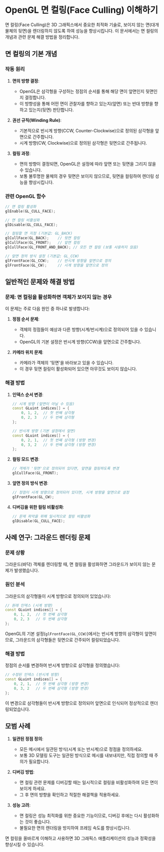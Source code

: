 # OpenGL 면 컬링(Face Culling) 이해하기

면 컬링(Face Culling)은 3D 그래픽스에서 중요한 최적화 기술로, 보이지 않는 면(대개 물체의 뒷면)을 렌더링하지 않도록 하여 성능을 향상시킵니다. 이 문서에서는 면 컬링의 개념과 관련 문제 해결 방법을 정리합니다.

## 면 컬링의 기본 개념

### 작동 원리

1. **면의 방향 결정**: 
   - OpenGL은 삼각형을 구성하는 정점의 순서를 통해 해당 면이 앞면인지 뒷면인지 결정합니다.
   - 이 방향성을 통해 어떤 면이 관찰자를 향하고 있는지(앞면) 또는 반대 방향을 향하고 있는지(뒷면) 판단합니다.

2. **권선 규칙(Winding Rule)**: 
   - 기본적으로 반시계 방향(CCW, Counter-Clockwise)으로 정의된 삼각형을 앞면으로 간주합니다.
   - 시계 방향(CW, Clockwise)으로 정의된 삼각형은 뒷면으로 간주됩니다.

3. **컬링 과정**: 
   - 면의 방향이 결정되면, OpenGL은 설정에 따라 앞면 또는 뒷면을 그리지 않을 수 있습니다.
   - 보통 불투명한 물체의 경우 뒷면은 보이지 않으므로, 뒷면을 컬링하여 렌더링 성능을 향상시킵니다.

### 관련 OpenGL 함수

```cpp
// 면 컬링 활성화
glEnable(GL_CULL_FACE);

// 면 컬링 비활성화
glDisable(GL_CULL_FACE);

// 컬링할 면 지정 (기본값: GL_BACK)
glCullFace(GL_BACK);    // 뒷면 컬링
glCullFace(GL_FRONT);   // 앞면 컬링
glCullFace(GL_FRONT_AND_BACK); // 모든 면 컬링 (보통 사용하지 않음)

// 앞면 정의 방식 설정 (기본값: GL_CCW)
glFrontFace(GL_CCW);    // 반시계 방향을 앞면으로 정의
glFrontFace(GL_CW);     // 시계 방향을 앞면으로 정의
```

## 일반적인 문제와 해결 방법

### 문제: 면 컬링을 활성화하면 객체가 보이지 않는 경우

이 문제는 주로 다음 원인 중 하나로 발생합니다:

1. **정점 순서 문제**: 
   - 객체의 정점들이 예상과 다른 방향(시계/반시계)으로 정의되어 있을 수 있습니다.
   - OpenGL의 기본 설정은 반시계 방향(CCW)을 앞면으로 간주합니다.

2. **카메라 위치 문제**: 
   - 카메라가 객체의 '뒷면'을 바라보고 있을 수 있습니다.
   - 이 경우 뒷면 컬링이 활성화되어 있으면 아무것도 보이지 않습니다.

### 해결 방법

1. **인덱스 순서 변경**:
   ```cpp
   // 시계 방향 (앞면이 아닐 수 있음)
   const GLuint indices[] = {
       0, 1, 2,  // 첫 번째 삼각형
       0, 2, 3   // 두 번째 삼각형
   };
   
   // 반시계 방향 (기본 설정에서 앞면)
   const GLuint indices[] = {
       0, 2, 1,  // 첫 번째 삼각형 (방향 변경)
       0, 3, 2   // 두 번째 삼각형 (방향 변경)
   };
   ```

2. **컬링 모드 변경**:
   ```cpp
   // 객체가 '뒷면'으로 정의되어 있다면, 앞면을 컬링하도록 변경
   glCullFace(GL_FRONT);
   ```

3. **앞면 정의 방식 변경**:
   ```cpp
   // 정점이 시계 방향으로 정의되어 있다면, 시계 방향을 앞면으로 설정
   glFrontFace(GL_CW);
   ```

4. **디버깅을 위한 컬링 비활성화**:
   ```cpp
   // 문제 파악을 위해 일시적으로 컬링 비활성화
   glDisable(GL_CULL_FACE);
   ```

## 사례 연구: 그라운드 렌더링 문제

### 문제 상황
그라운드(바닥) 객체를 렌더링할 때, 면 컬링을 활성화하면 그라운드가 보이지 않는 문제가 발생했습니다.

### 원인 분석
그라운드의 삼각형들이 시계 방향으로 정의되어 있었습니다:

```cpp
// 원래 인덱스 (시계 방향)
const GLuint indices[] = {
    0, 1, 2,  // 첫 번째 삼각형
    0, 2, 3   // 두 번째 삼각형
};
```

OpenGL의 기본 설정(`glFrontFace(GL_CCW)`)에서는 반시계 방향의 삼각형이 앞면이므로, 그라운드의 삼각형들은 뒷면으로 간주되어 컬링되었습니다.

### 해결 방법
정점의 순서를 변경하여 반시계 방향으로 삼각형을 정의했습니다:

```cpp
// 수정된 인덱스 (반시계 방향)
const GLuint indices[] = {
    0, 2, 1,  // 첫 번째 삼각형 (방향 변경)
    0, 3, 2   // 두 번째 삼각형 (방향 변경)
};
```

이 변경으로 삼각형들이 반시계 방향으로 정의되어 앞면으로 인식되어 정상적으로 렌더링되었습니다.

## 모범 사례

1. **일관된 정점 정의**: 
   - 모든 메시에서 일관된 방식(시계 또는 반시계)으로 정점을 정의하세요.
   - 보통 3D 모델링 도구는 일관된 방식으로 메시를 내보내지만, 직접 정의할 때 주의가 필요합니다.

2. **디버깅 방법**: 
   - 면 컬링 관련 문제를 디버깅할 때는 일시적으로 컬링을 비활성화하여 모든 면이 보이게 하세요.
   - 그 후 면의 방향을 확인하고 적절한 해결책을 적용하세요.

3. **성능 고려**: 
   - 면 컬링은 성능 최적화를 위한 중요한 기능이므로, 디버깅 후에는 다시 활성화하는 것이 좋습니다.
   - 불필요한 면의 렌더링을 방지하여 프레임 속도를 향상시킵니다.

면 컬링을 올바르게 이해하고 사용하면 3D 그래픽스 애플리케이션의 성능과 정확성을 향상시킬 수 있습니다.
